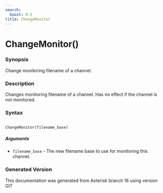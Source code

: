 ```yaml
---
search:
  boost: 0.5
title: ChangeMonitor
---
```


# ChangeMonitor()

### Synopsis

Change monitoring filename of a channel.

### Description

Changes monitoring filename of a channel. Has no effect if the channel is not monitored.<br>


### Syntax


```

ChangeMonitor(filename_base)
```
##### Arguments


* `filename_base` - The new filename base to use for monitoring this channel.<br>


### Generated Version

This documentation was generated from Asterisk branch 16 using version GIT 
